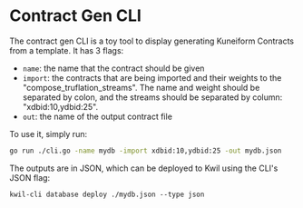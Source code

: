 # Contract Gen CLI

The contract gen CLI is a toy tool to display generating Kuneiform Contracts from a template. It has 3 flags:

- `name`: the name that the contract should be given
- `import`: the contracts that are being imported and their weights to the "compose_truflation_streams". The name and weight should be separated by colon, and the streams should be separated by column: "xdbid:10,ydbid:25".
- `out`: the name of the output contract file

To use it, simply run:

```sh
go run ./cli.go -name mydb -import xdbid:10,ydbid:25 -out mydb.json
```

The outputs are in JSON, which can be deployed to Kwil using the CLI's JSON flag:

```
kwil-cli database deploy ./mydb.json --type json
```
